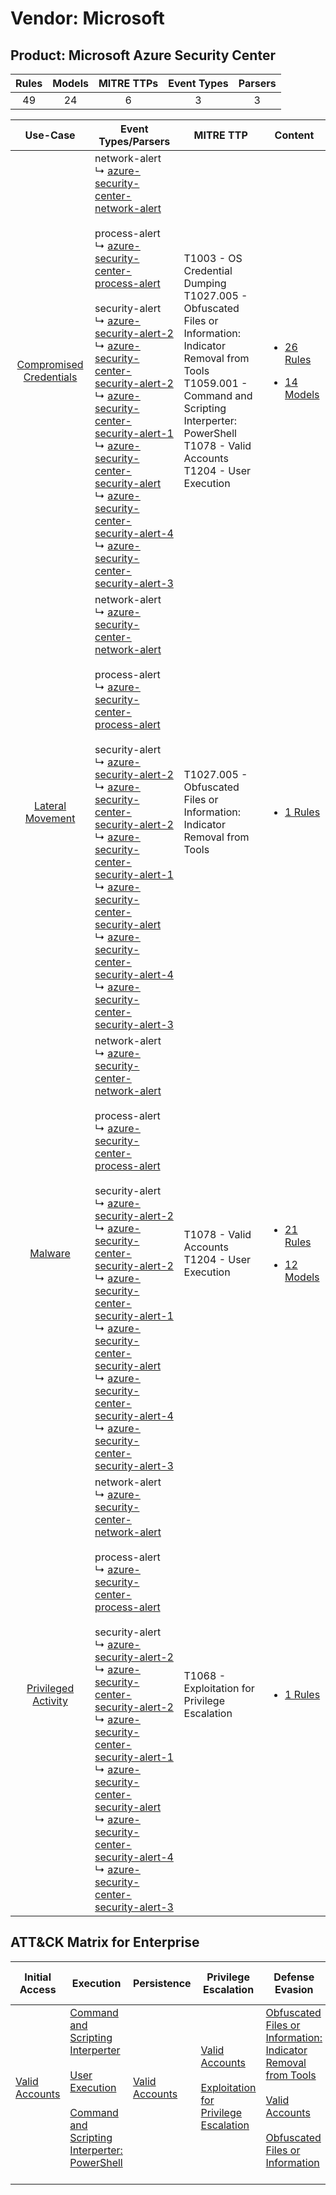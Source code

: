 Vendor: Microsoft
=================
Product: Microsoft Azure Security Center
----------------------------------------
| Rules | Models | MITRE TTPs | Event Types | Parsers |
|:-----:|:------:|:----------:|:-----------:|:-------:|
|  49   |   24   |     6      |      3      |    3    |

|                                  Use-Case                                  | Event Types/Parsers                                                                                                                                                                                                                                                                                                                                                                                                                                                                                                                                                                                                                                                                                                                                                                                                                                                                                                                             | MITRE TTP                                                                                                                                                                                                                       | Content                                                                                                                                        |
|:--------------------------------------------------------------------------:| ----------------------------------------------------------------------------------------------------------------------------------------------------------------------------------------------------------------------------------------------------------------------------------------------------------------------------------------------------------------------------------------------------------------------------------------------------------------------------------------------------------------------------------------------------------------------------------------------------------------------------------------------------------------------------------------------------------------------------------------------------------------------------------------------------------------------------------------------------------------------------------------------------------------------------------------------- | ------------------------------------------------------------------------------------------------------------------------------------------------------------------------------------------------------------------------------- | ---------------------------------------------------------------------------------------------------------------------------------------------- |
| [Compromised Credentials](../../../UseCases/uc_compromised_credentials.md) |  network-alert<br> ↳ [azure-security-center-network-alert](Parsers/parserContent_azure-security-center-network-alert.md)<br><br> process-alert<br> ↳ [azure-security-center-process-alert](Parsers/parserContent_azure-security-center-process-alert.md)<br><br> security-alert<br> ↳ [azure-security-alert-2](Parsers/parserContent_azure-security-alert-2.md)<br> ↳ [azure-security-center-security-alert-2](Parsers/parserContent_azure-security-center-security-alert-2.md)<br> ↳ [azure-security-center-security-alert-1](Parsers/parserContent_azure-security-center-security-alert-1.md)<br> ↳ [azure-security-center-security-alert](Parsers/parserContent_azure-security-center-security-alert.md)<br> ↳ [azure-security-center-security-alert-4](Parsers/parserContent_azure-security-center-security-alert-4.md)<br> ↳ [azure-security-center-security-alert-3](Parsers/parserContent_azure-security-center-security-alert-3.md)<br> | T1003 - OS Credential Dumping<br>T1027.005 - Obfuscated Files or Information: Indicator Removal from Tools<br>T1059.001 - Command and Scripting Interperter: PowerShell<br>T1078 - Valid Accounts<br>T1204 - User Execution<br> | [<ul><li>26 Rules</li></ul><ul><li>14 Models</li></ul>](Rules_Models/r_m_microsoft_microsoft_azure_security_center_Compromised_Credentials.md) |
|        [Lateral Movement](../../../UseCases/uc_lateral_movement.md)        |  network-alert<br> ↳ [azure-security-center-network-alert](Parsers/parserContent_azure-security-center-network-alert.md)<br><br> process-alert<br> ↳ [azure-security-center-process-alert](Parsers/parserContent_azure-security-center-process-alert.md)<br><br> security-alert<br> ↳ [azure-security-alert-2](Parsers/parserContent_azure-security-alert-2.md)<br> ↳ [azure-security-center-security-alert-2](Parsers/parserContent_azure-security-center-security-alert-2.md)<br> ↳ [azure-security-center-security-alert-1](Parsers/parserContent_azure-security-center-security-alert-1.md)<br> ↳ [azure-security-center-security-alert](Parsers/parserContent_azure-security-center-security-alert.md)<br> ↳ [azure-security-center-security-alert-4](Parsers/parserContent_azure-security-center-security-alert-4.md)<br> ↳ [azure-security-center-security-alert-3](Parsers/parserContent_azure-security-center-security-alert-3.md)<br> | T1027.005 - Obfuscated Files or Information: Indicator Removal from Tools<br>                                                                                                                                                   | [<ul><li>1 Rules</li></ul>](Rules_Models/r_m_microsoft_microsoft_azure_security_center_Lateral_Movement.md)                                    |
|                 [Malware](../../../UseCases/uc_malware.md)                 |  network-alert<br> ↳ [azure-security-center-network-alert](Parsers/parserContent_azure-security-center-network-alert.md)<br><br> process-alert<br> ↳ [azure-security-center-process-alert](Parsers/parserContent_azure-security-center-process-alert.md)<br><br> security-alert<br> ↳ [azure-security-alert-2](Parsers/parserContent_azure-security-alert-2.md)<br> ↳ [azure-security-center-security-alert-2](Parsers/parserContent_azure-security-center-security-alert-2.md)<br> ↳ [azure-security-center-security-alert-1](Parsers/parserContent_azure-security-center-security-alert-1.md)<br> ↳ [azure-security-center-security-alert](Parsers/parserContent_azure-security-center-security-alert.md)<br> ↳ [azure-security-center-security-alert-4](Parsers/parserContent_azure-security-center-security-alert-4.md)<br> ↳ [azure-security-center-security-alert-3](Parsers/parserContent_azure-security-center-security-alert-3.md)<br> | T1078 - Valid Accounts<br>T1204 - User Execution<br>                                                                                                                                                                            | [<ul><li>21 Rules</li></ul><ul><li>12 Models</li></ul>](Rules_Models/r_m_microsoft_microsoft_azure_security_center_Malware.md)                 |
|     [Privileged Activity](../../../UseCases/uc_privileged_activity.md)     |  network-alert<br> ↳ [azure-security-center-network-alert](Parsers/parserContent_azure-security-center-network-alert.md)<br><br> process-alert<br> ↳ [azure-security-center-process-alert](Parsers/parserContent_azure-security-center-process-alert.md)<br><br> security-alert<br> ↳ [azure-security-alert-2](Parsers/parserContent_azure-security-alert-2.md)<br> ↳ [azure-security-center-security-alert-2](Parsers/parserContent_azure-security-center-security-alert-2.md)<br> ↳ [azure-security-center-security-alert-1](Parsers/parserContent_azure-security-center-security-alert-1.md)<br> ↳ [azure-security-center-security-alert](Parsers/parserContent_azure-security-center-security-alert.md)<br> ↳ [azure-security-center-security-alert-4](Parsers/parserContent_azure-security-center-security-alert-4.md)<br> ↳ [azure-security-center-security-alert-3](Parsers/parserContent_azure-security-center-security-alert-3.md)<br> | T1068 - Exploitation for Privilege Escalation<br>                                                                                                                                                                               | [<ul><li>1 Rules</li></ul>](Rules_Models/r_m_microsoft_microsoft_azure_security_center_Privileged_Activity.md)                                 |

ATT&CK Matrix for Enterprise
----------------------------
| Initial Access                                                      | Execution                                                                                                                                                                                                                                                       | Persistence                                                         | Privilege Escalation                                                                                                                                          | Defense Evasion                                                                                                                                                                                                                                                               | Credential Access                                                          | Discovery | Lateral Movement | Collection | Command and Control | Exfiltration | Impact |
| ------------------------------------------------------------------- | --------------------------------------------------------------------------------------------------------------------------------------------------------------------------------------------------------------------------------------------------------------- | ------------------------------------------------------------------- | ------------------------------------------------------------------------------------------------------------------------------------------------------------- | ----------------------------------------------------------------------------------------------------------------------------------------------------------------------------------------------------------------------------------------------------------------------------- | -------------------------------------------------------------------------- | --------- | ---------------- | ---------- | ------------------- | ------------ | ------ |
| [Valid Accounts](https://attack.mitre.org/techniques/T1078)<br><br> | [Command and Scripting Interperter](https://attack.mitre.org/techniques/T1059)<br><br>[User Execution](https://attack.mitre.org/techniques/T1204)<br><br>[Command and Scripting Interperter: PowerShell](https://attack.mitre.org/techniques/T1059/001)<br><br> | [Valid Accounts](https://attack.mitre.org/techniques/T1078)<br><br> | [Valid Accounts](https://attack.mitre.org/techniques/T1078)<br><br>[Exploitation for Privilege Escalation](https://attack.mitre.org/techniques/T1068)<br><br> | [Obfuscated Files or Information: Indicator Removal from Tools](https://attack.mitre.org/techniques/T1027/005)<br><br>[Valid Accounts](https://attack.mitre.org/techniques/T1078)<br><br>[Obfuscated Files or Information](https://attack.mitre.org/techniques/T1027)<br><br> | [OS Credential Dumping](https://attack.mitre.org/techniques/T1003)<br><br> |           |                  |            |                     |              |        |